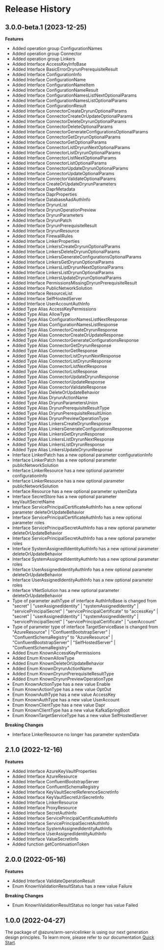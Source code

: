 # Release History
    
## 3.0.0-beta.1 (2023-12-25)
    
**Features**

  - Added operation group ConfigurationNames
  - Added operation group Connector
  - Added operation group Linkers
  - Added Interface AccessKeyInfoBase
  - Added Interface BasicErrorDryrunPrerequisiteResult
  - Added Interface ConfigurationInfo
  - Added Interface ConfigurationName
  - Added Interface ConfigurationNameItem
  - Added Interface ConfigurationNameResult
  - Added Interface ConfigurationNamesListNextOptionalParams
  - Added Interface ConfigurationNamesListOptionalParams
  - Added Interface ConfigurationResult
  - Added Interface ConnectorCreateDryrunOptionalParams
  - Added Interface ConnectorCreateOrUpdateOptionalParams
  - Added Interface ConnectorDeleteDryrunOptionalParams
  - Added Interface ConnectorDeleteOptionalParams
  - Added Interface ConnectorGenerateConfigurationsOptionalParams
  - Added Interface ConnectorGetDryrunOptionalParams
  - Added Interface ConnectorGetOptionalParams
  - Added Interface ConnectorListDryrunNextOptionalParams
  - Added Interface ConnectorListDryrunOptionalParams
  - Added Interface ConnectorListNextOptionalParams
  - Added Interface ConnectorListOptionalParams
  - Added Interface ConnectorUpdateDryrunOptionalParams
  - Added Interface ConnectorUpdateOptionalParams
  - Added Interface ConnectorValidateOptionalParams
  - Added Interface CreateOrUpdateDryrunParameters
  - Added Interface DaprMetadata
  - Added Interface DaprProperties
  - Added Interface DatabaseAadAuthInfo
  - Added Interface DryrunList
  - Added Interface DryrunOperationPreview
  - Added Interface DryrunParameters
  - Added Interface DryrunPatch
  - Added Interface DryrunPrerequisiteResult
  - Added Interface DryrunResource
  - Added Interface FirewallRules
  - Added Interface LinkerProperties
  - Added Interface LinkersCreateDryrunOptionalParams
  - Added Interface LinkersDeleteDryrunOptionalParams
  - Added Interface LinkersGenerateConfigurationsOptionalParams
  - Added Interface LinkersGetDryrunOptionalParams
  - Added Interface LinkersListDryrunNextOptionalParams
  - Added Interface LinkersListDryrunOptionalParams
  - Added Interface LinkersUpdateDryrunOptionalParams
  - Added Interface PermissionsMissingDryrunPrerequisiteResult
  - Added Interface PublicNetworkSolution
  - Added Interface ResourceList
  - Added Interface SelfHostedServer
  - Added Interface UserAccountAuthInfo
  - Added Type Alias AccessKeyPermissions
  - Added Type Alias AllowType
  - Added Type Alias ConfigurationNamesListNextResponse
  - Added Type Alias ConfigurationNamesListResponse
  - Added Type Alias ConnectorCreateDryrunResponse
  - Added Type Alias ConnectorCreateOrUpdateResponse
  - Added Type Alias ConnectorGenerateConfigurationsResponse
  - Added Type Alias ConnectorGetDryrunResponse
  - Added Type Alias ConnectorGetResponse
  - Added Type Alias ConnectorListDryrunNextResponse
  - Added Type Alias ConnectorListDryrunResponse
  - Added Type Alias ConnectorListNextResponse
  - Added Type Alias ConnectorListResponse
  - Added Type Alias ConnectorUpdateDryrunResponse
  - Added Type Alias ConnectorUpdateResponse
  - Added Type Alias ConnectorValidateResponse
  - Added Type Alias DeleteOrUpdateBehavior
  - Added Type Alias DryrunActionName
  - Added Type Alias DryrunParametersUnion
  - Added Type Alias DryrunPrerequisiteResultType
  - Added Type Alias DryrunPrerequisiteResultUnion
  - Added Type Alias DryrunPreviewOperationType
  - Added Type Alias LinkersCreateDryrunResponse
  - Added Type Alias LinkersGenerateConfigurationsResponse
  - Added Type Alias LinkersGetDryrunResponse
  - Added Type Alias LinkersListDryrunNextResponse
  - Added Type Alias LinkersListDryrunResponse
  - Added Type Alias LinkersUpdateDryrunResponse
  - Interface LinkerPatch has a new optional parameter configurationInfo
  - Interface LinkerPatch has a new optional parameter publicNetworkSolution
  - Interface LinkerResource has a new optional parameter configurationInfo
  - Interface LinkerResource has a new optional parameter publicNetworkSolution
  - Interface Resource has a new optional parameter systemData
  - Interface SecretStore has a new optional parameter keyVaultSecretName
  - Interface ServicePrincipalCertificateAuthInfo has a new optional parameter deleteOrUpdateBehavior
  - Interface ServicePrincipalCertificateAuthInfo has a new optional parameter roles
  - Interface ServicePrincipalSecretAuthInfo has a new optional parameter deleteOrUpdateBehavior
  - Interface ServicePrincipalSecretAuthInfo has a new optional parameter roles
  - Interface SystemAssignedIdentityAuthInfo has a new optional parameter deleteOrUpdateBehavior
  - Interface SystemAssignedIdentityAuthInfo has a new optional parameter roles
  - Interface UserAssignedIdentityAuthInfo has a new optional parameter deleteOrUpdateBehavior
  - Interface UserAssignedIdentityAuthInfo has a new optional parameter roles
  - Interface VNetSolution has a new optional parameter deleteOrUpdateBehavior
  - Type of parameter authType of interface AuthInfoBase is changed from "secret" | "userAssignedIdentity" | "systemAssignedIdentity" | "servicePrincipalSecret" | "servicePrincipalCertificate" to "accessKey" | "secret" | "userAssignedIdentity" | "systemAssignedIdentity" | "servicePrincipalSecret" | "servicePrincipalCertificate" | "userAccount"
  - Type of parameter type of interface TargetServiceBase is changed from "AzureResource" | "ConfluentBootstrapServer" | "ConfluentSchemaRegistry" to "AzureResource" | "ConfluentBootstrapServer" | "SelfHostedServer" | "ConfluentSchemaRegistry"
  - Added Enum KnownAccessKeyPermissions
  - Added Enum KnownAllowType
  - Added Enum KnownDeleteOrUpdateBehavior
  - Added Enum KnownDryrunActionName
  - Added Enum KnownDryrunPrerequisiteResultType
  - Added Enum KnownDryrunPreviewOperationType
  - Enum KnownActionType has a new value Enable
  - Enum KnownActionType has a new value OptOut
  - Enum KnownAuthType has a new value AccessKey
  - Enum KnownAuthType has a new value UserAccount
  - Enum KnownClientType has a new value Dapr
  - Enum KnownClientType has a new value KafkaSpringBoot
  - Enum KnownTargetServiceType has a new value SelfHostedServer

**Breaking Changes**

  - Interface LinkerResource no longer has parameter systemData
    
    
## 2.1.0 (2022-12-16)
    
**Features**

  - Added Interface AzureKeyVaultProperties
  - Added Interface AzureResource
  - Added Interface ConfluentBootstrapServer
  - Added Interface ConfluentSchemaRegistry
  - Added Interface KeyVaultSecretReferenceSecretInfo
  - Added Interface KeyVaultSecretUriSecretInfo
  - Added Interface LinkerResource
  - Added Interface ProxyResource
  - Added Interface SecretAuthInfo
  - Added Interface ServicePrincipalCertificateAuthInfo
  - Added Interface ServicePrincipalSecretAuthInfo
  - Added Interface SystemAssignedIdentityAuthInfo
  - Added Interface UserAssignedIdentityAuthInfo
  - Added Interface ValueSecretInfo
  - Added function getContinuationToken
    
    
## 2.0.0 (2022-05-16)
    
**Features**

  - Added Interface ValidateOperationResult
  - Enum KnownValidationResultStatus has a new value Failure

**Breaking Changes**

  - Enum KnownValidationResultStatus no longer has value Failed
    
    
## 1.0.0 (2022-04-27)

The package of @azure/arm-servicelinker is using our next generation design principles. To learn more, please refer to our documentation [Quick Start](https://aka.ms/js-track2-quickstart).
